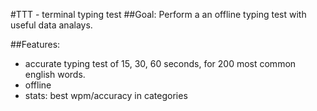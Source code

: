 #TTT - terminal typing test
##Goal:
Perform a an offline typing test with useful data analays.

##Features:
- accurate typing test of 15, 30, 60 seconds, for 200 most common english words.
- offline
- stats: best wpm/accuracy in categories 
